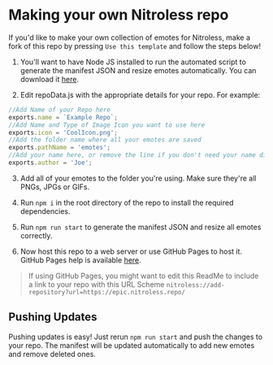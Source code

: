 # Making your own Nitroless repo

 If you'd like to make your own collection of emotes for Nitroless, make a fork of this repo by pressing `Use this template` and follow the steps below!

 1. You'll want to have Node JS installed to run the automated script to generate the manifest JSON and resize emotes automatically. You can download it [here](https://nodejs.org/en/download/).

 2. Edit repoData.js with the appropriate details for your repo. For example:
 ```js
//Add Name of your Repo here
exports.name = `Example Repo`;
//Add Name and Type of Image Icon you want to use here
exports.icon = 'CoolIcon.png';
//Add the folder name where all your emotes are saved
exports.pathName = 'emotes';
//Add your name here, or remove the line if you don't need your name displayed under the repo's title in our clients
exports.author = 'Joe';
```

3. Add all of your emotes to the folder you're using. Make sure they're all PNGs, JPGs or GIFs. 

4. Run `npm i` in the root directory of the repo to install the required dependencies.

5. Run `npm run start` to generate the manifest JSON and resize all emotes correctly. 

6. Now host this repo to a web server or use GitHub Pages to host it. GitHub Pages help is available [here](https://pages.github.com/).

> If using GitHub Pages, you might want to edit this ReadMe to include a link to your repo with this URL Scheme `nitroless://add-repository?url=https://epic.nitroless.repo/`

## Pushing Updates

Pushing updates is easy! Just rerun `npm run start` and push the changes to your repo. The manifest will be updated automatically to add new emotes and remove deleted ones.
